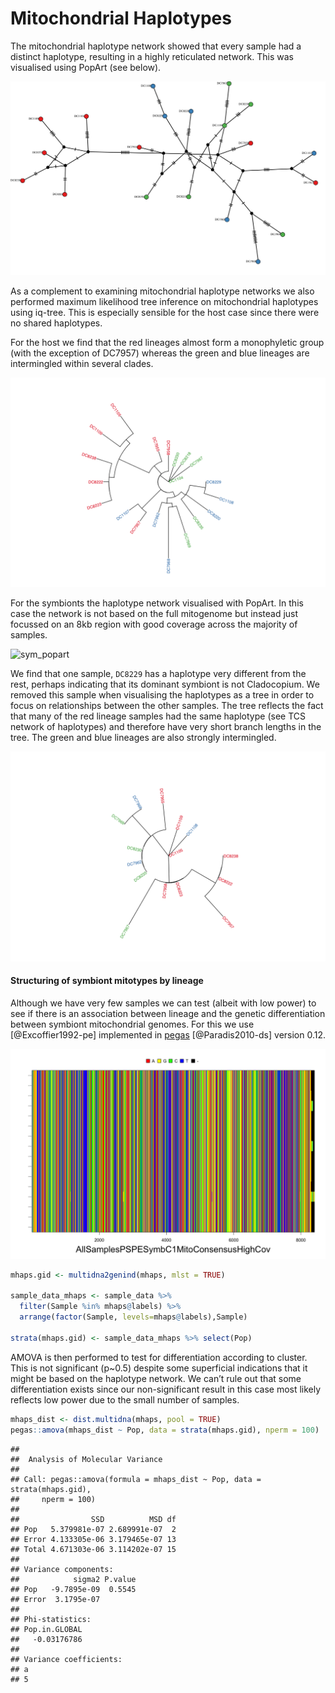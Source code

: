 Mitochondrial Haplotypes
================

The mitochondrial haplotype network showed that every sample had a
distinct haplotype, resulting in a highly reticulated network. This was
visualised using PopArt (see below).

![hostmito](figures/mito_network.png)

As a complement to examining mitochondrial haplotype networks we also
performed maximum likelihood tree inference on mitochondrial haplotypes
using iq-tree. This is especially sensible for the host case since there
were no shared haplotypes.

For the host we find that the red lineages almost form a monophyletic
group (with the exception of DC7957) whereas the green and blue lineages
are intermingled within several clades.

![](01_mitogenomes_files/figure-gfm/unnamed-chunk-3-1.png)<!-- -->

For the symbionts the haplotype network visualised with PopArt. In this
case the network is not based on the full mitogenome but instead just
focussed on an 8kb region with good coverage across the majority of
samples.

![sym\_popart](figures/AllSamplesPSPESymbC1MitoConsensusHighCov_PopArt.png)

We find that one sample, `DC8229` has a haplotype very different from
the rest, perhaps indicating that its dominant symbiont is not
Cladocopium. We removed this sample when visualising the haplotypes as a
tree in order to focus on relationships between the other samples. The
tree reflects the fact that many of the red lineage samples had the same
haplotype (see TCS network of haplotypes) and therefore have very short
branch lengths in the tree. The green and blue lineages are also
strongly intermingled.

![](01_mitogenomes_files/figure-gfm/unnamed-chunk-4-1.png)<!-- -->

#### Structuring of symbiont mitotypes by lineage

Although we have very few samples we can test (albeit with low power) to
see if there is an association between lineage and the genetic
differentiation between symbiont mitochondrial genomes. For this we use
\[@Excoffier1992-pe\] implemented in
[pegas](https://cran.r-project.org/web/packages/pegas/index.html)
\[@Paradis2010-ds\] version 0.12.

![](01_mitogenomes_files/figure-gfm/unnamed-chunk-6-1.png)<!-- -->

``` r
mhaps.gid <- multidna2genind(mhaps, mlst = TRUE)

sample_data_mhaps <- sample_data %>% 
  filter(Sample %in% mhaps@labels) %>% 
  arrange(factor(Sample, levels=mhaps@labels),Sample)

strata(mhaps.gid) <- sample_data_mhaps %>% select(Pop)
```

AMOVA is then performed to test for differentiation according to
cluster. This is not significant (p~0.5) despite some superficial
indications that it might be based on the haplotype network. We can’t
rule out that some differentiation exists since our non-significant
result in this case most likely reflects low power due to the small
number of samples.

``` r
mhaps_dist <- dist.multidna(mhaps, pool = TRUE)
pegas::amova(mhaps_dist ~ Pop, data = strata(mhaps.gid), nperm = 100)
```

    ## 
    ##  Analysis of Molecular Variance
    ## 
    ## Call: pegas::amova(formula = mhaps_dist ~ Pop, data = strata(mhaps.gid), 
    ##     nperm = 100)
    ## 
    ##                SSD          MSD df
    ## Pop   5.379981e-07 2.689991e-07  2
    ## Error 4.133305e-06 3.179465e-07 13
    ## Total 4.671303e-06 3.114202e-07 15
    ## 
    ## Variance components:
    ##            sigma2 P.value
    ## Pop   -9.7895e-09  0.5545
    ## Error  3.1795e-07        
    ## 
    ## Phi-statistics:
    ## Pop.in.GLOBAL 
    ##   -0.03176786 
    ## 
    ## Variance coefficients:
    ## a 
    ## 5
